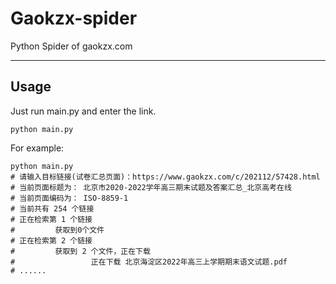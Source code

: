 # Gaokzx-spider

Python Spider of gaokzx.com

---

## Usage

Just run main.py and enter the link.

```shell
python main.py
```

For example:

```shell
python main.py
# 请输入目标链接(试卷汇总页面)：https://www.gaokzx.com/c/202112/57428.html
# 当前页面标题为： 北京市2020-2022学年高三期末试题及答案汇总_北京高考在线
# 当前页面编码为： ISO-8859-1
# 当前共有 254 个链接
# 正在检索第 1 个链接
#         获取到0个文件
# 正在检索第 2 个链接
#         获取到 2 个文件，正在下载
#                 正在下载 北京海淀区2022年高三上学期期末语文试题.pdf
# ......
```
